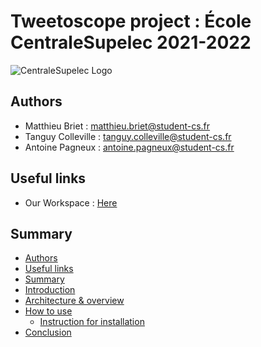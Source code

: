 # Tweetoscope project : École CentraleSupelec 2021-2022 

![CentraleSupelec Logo](https://www.centralesupelec.fr/sites/all/themes/cs_theme/medias/common/images/intro/logo_nouveau.jpg)


## Authors 
* Matthieu Briet : matthieu.briet@student-cs.fr
* Tanguy Colleville : tanguy.colleville@student-cs.fr
* Antoine Pagneux : antoine.pagneux@student-cs.fr

## Useful links 
* Our Workspace : [Here](https://tanguycolleville.notion.site/Tweetoscope_2021_11-4ee9e24f4bf14f8aa0896e83d75d0862)

## Summary
  - [Authors ](#authors-)
  - [Useful links](#Useful-links)
  - [Summary](#summary)
  - [Introduction](#introduction)
  - [Architecture & overview](#architecture--overview)
  - [How to use](#how-to-use)
    - [Instruction for installation](#instruction-for-installation)
  - [Conclusion](#conclusion)
